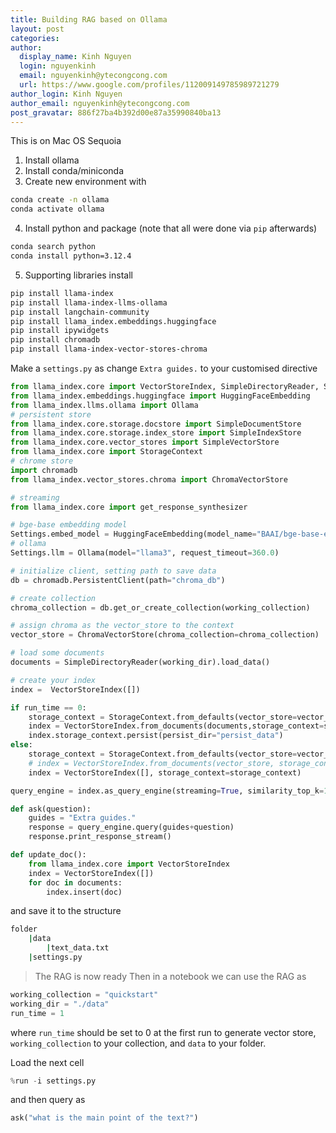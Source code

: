 ```yaml
---
title: Building RAG based on Ollama
layout: post
categories: 
author:
  display_name: Kinh Nguyen
  login: nguyenkinh
  email: nguyenkinh@ytecongcong.com
  url: https://www.google.com/profiles/112009149785989721279
author_login: Kinh Nguyen
author_email: nguyenkinh@ytecongcong.com
post_gravatar: 886f27ba4b392d00e87a35990840ba13
---
```

This is on Mac OS Sequoia

1. Install ollama
2. Install conda/miniconda
3. Create new environment with 

```zsh
conda create -n ollama
conda activate ollama
```
4. Install python and package (note that all were done via `pip` afterwards)
```sh
conda search python
conda install python=3.12.4
```
5. Supporting libraries install
```sh
pip install llama-index
pip install llama-index-llms-ollama
pip install langchain-community
pip install llama_index.embeddings.huggingface
pip install ipywidgets
pip install chromadb
pip install llama-index-vector-stores-chroma
```
Make a `settings.py` as change `Extra guides.` to your customised directive
```py
from llama_index.core import VectorStoreIndex, SimpleDirectoryReader, Settings
from llama_index.embeddings.huggingface import HuggingFaceEmbedding
from llama_index.llms.ollama import Ollama
# persistent store
from llama_index.core.storage.docstore import SimpleDocumentStore
from llama_index.core.storage.index_store import SimpleIndexStore
from llama_index.core.vector_stores import SimpleVectorStore
from llama_index.core import StorageContext
# chrome store
import chromadb
from llama_index.vector_stores.chroma import ChromaVectorStore

# streaming
from llama_index.core import get_response_synthesizer

# bge-base embedding model
Settings.embed_model = HuggingFaceEmbedding(model_name="BAAI/bge-base-en-v1.5")
# ollama
Settings.llm = Ollama(model="llama3", request_timeout=360.0)

# initialize client, setting path to save data
db = chromadb.PersistentClient(path="chroma_db")

# create collection
chroma_collection = db.get_or_create_collection(working_collection)

# assign chroma as the vector_store to the context
vector_store = ChromaVectorStore(chroma_collection=chroma_collection)

# load some documents
documents = SimpleDirectoryReader(working_dir).load_data()

# create your index
index =  VectorStoreIndex([])

if run_time == 0:
    storage_context = StorageContext.from_defaults(vector_store=vector_store)
    index = VectorStoreIndex.from_documents(documents,storage_context=storage_context)
    index.storage_context.persist(persist_dir="persist_data")
else:
    storage_context = StorageContext.from_defaults(vector_store=vector_store, persist_dir="persist_data")
    # index = VectorStoreIndex.from_documents(vector_store, storage_context=storage_context)
    index = VectorStoreIndex([], storage_context=storage_context)

query_engine = index.as_query_engine(streaming=True, similarity_top_k=1)

def ask(question):
    guides = "Extra guides."
    response = query_engine.query(guides+question)
    response.print_response_stream()

def update_doc():
    from llama_index.core import VectorStoreIndex
    index = VectorStoreIndex([])
    for doc in documents:
        index.insert(doc)
```
and save it to the structure
```zsh
folder
	|data
		|text_data.txt
	|settings.py
```
> The RAG is now ready
Then in a notebook we can use the RAG as
```py
working_collection = "quickstart"
working_dir = "./data"
run_time = 1
```
where `run_time` should be set to 0 at the first run to generate vector store, `working_collection` to your collection, and `data` to your folder. 

Load the next cell
```py
%run -i settings.py
```
and then query as
```py
ask("what is the main point of the text?")
```